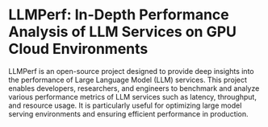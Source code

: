 # LLMPerf: In-Depth Performance Analysis of LLM Services on GPU Cloud Environments

LLMPerf is an open-source project designed to provide deep insights into the performance of Large Language Model (LLM) services. This project enables developers, researchers, and engineers to benchmark and analyze various performance metrics of LLM services such as latency, throughput, and resource usage. It is particularly useful for optimizing large model serving environments and ensuring efficient performance in production.
